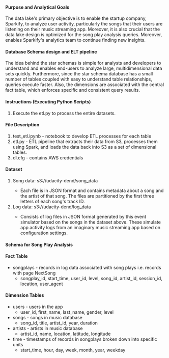 <h4>Purpose and Analytical Goals</h4>
The data lake's primary objective is to enable the startup company, Sparkify, to analyze user activity, particularly the songs that their users are listening on their music streaming app. Moreover, it is also crucial that the data lake design is optimized for the song play analysis queries. Moreover, enables Sparkify's analytics team to continue finding new insights.
<br>
<h4>Database Schema design and ELT pipeline</h4>
The idea behind the star schemas is simple for analysts and developers to understand and enables end-users to analyze large, multidimensional data sets quickly. Furthermore, since the star schema database has a small number of tables coupled with easy to understand table relationships, queries execute faster. Also, the dimensions are associated with the central fact table, which enforces specific and consistent query results.
<br>
<h4>Instructions (Executing Python Scripts)</h4>
<ol>
<li>Execute the etl.py to process the entire datasets.</li>
</ol>

<h4>File Description</h4>
<ol>
<li>test_etl.ipynb - notebook to develop ETL processes for each table</li>
<li>etl.py - ETL pipeline that extracts their data from S3, processes them using Spark, and loads the data back into S3 as a set of dimensional tables. </li>
<li>dl.cfg - contains AWS credentials</li>
</ol>

<h4>Dataset</h4>
<ol>
<li>Song data: s3://udacity-dend/song_data</li>
<ul>
<li>Each file is in JSON format and contains metadata about a song and the artist of that song. The files are partitioned by the first three letters of each song's track ID.</li>
</ul>
<li>Log data: s3://udacity-dend/log_data</li>
<ul>
<li>Consists of log files in JSON format generated by this event simulator based on the songs in the dataset above. These simulate app activity logs from an imaginary music streaming app based on configuration settings.</li>
</ul>
</ol>


<h4>Schema for Song Play Analysis</h4>
<h4>Fact Table</h4>
<ul>
<li>songplays - records in log data associated with song plays i.e. records with page NextSong
<ul>
<li>songplay_id, start_time, user_id, level, song_id, artist_id, session_id, location, user_agent</li>
</ul>
</li>
</ul>

<h4>Dimension Tables</h4>
<ul>
<li>users - users in the app
<ul>
<li>user_id, first_name, last_name, gender, level</li>
</ul>
</li>
    
<li>songs - songs in music database
<ul>
<li>song_id, title, artist_id, year, duration</li>
</ul>
</li>

<li>artists - artists in music database
<ul>
<li>artist_id, name, location, latitude, longitude</li>
</ul>
</li>
    
<li>time - timestamps of records in songplays broken down into specific units
<ul>
<li>start_time, hour, day, week, month, year, weekday</li>
</ul>
</li>